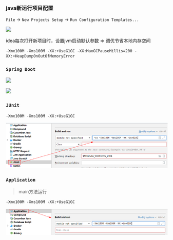 ### java新运行项目配置

`File` -> `New Projects Setup` -> `Run Configuration Templates...`

![](images/idea-set-new-projects-run-configuration-templates.png)

idea每次打开新项目时，设置jvm启动默认参数 => 调优节省本地内存空间

```
-Xmx100M -Xms100M -XX:+UseG1GC -XX:MaxGCPauseMillis=200 -XX:+HeapDumpOnOutOfMemoryError
```

### `Spring Boot`

![](images/idea-set-new-projects-run-configuration-templates-springboot.png)

![](images/idea-set-new-projects-run-configuration-templates-springboot-jar.png)

### `JUnit`

```
-Xmx100M -Xms100M -XX:+UseG1GC
```

![](images/idea-set-new-projects-run-configuration-templates-junit.png)

### `Application`

> main方法运行

```
-Xmx100M -Xms100M -XX:+UseG1GC
```

![](images/idea-set-new-projects-run-configuration-templates-main.png)
